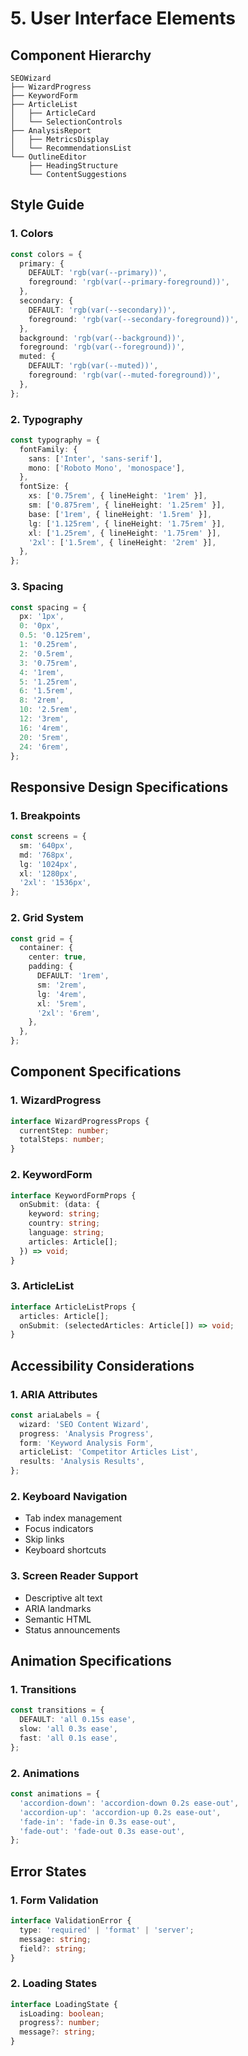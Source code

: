 
# 5. User Interface Elements

## Component Hierarchy

```
SEOWizard
├── WizardProgress
├── KeywordForm
├── ArticleList
│   ├── ArticleCard
│   └── SelectionControls
├── AnalysisReport
│   ├── MetricsDisplay
│   └── RecommendationsList
└── OutlineEditor
    ├── HeadingStructure
    └── ContentSuggestions
```

## Style Guide

### 1. Colors
```typescript
const colors = {
  primary: {
    DEFAULT: 'rgb(var(--primary))',
    foreground: 'rgb(var(--primary-foreground))',
  },
  secondary: {
    DEFAULT: 'rgb(var(--secondary))',
    foreground: 'rgb(var(--secondary-foreground))',
  },
  background: 'rgb(var(--background))',
  foreground: 'rgb(var(--foreground))',
  muted: {
    DEFAULT: 'rgb(var(--muted))',
    foreground: 'rgb(var(--muted-foreground))',
  },
};
```

### 2. Typography
```typescript
const typography = {
  fontFamily: {
    sans: ['Inter', 'sans-serif'],
    mono: ['Roboto Mono', 'monospace'],
  },
  fontSize: {
    xs: ['0.75rem', { lineHeight: '1rem' }],
    sm: ['0.875rem', { lineHeight: '1.25rem' }],
    base: ['1rem', { lineHeight: '1.5rem' }],
    lg: ['1.125rem', { lineHeight: '1.75rem' }],
    xl: ['1.25rem', { lineHeight: '1.75rem' }],
    '2xl': ['1.5rem', { lineHeight: '2rem' }],
  },
};
```

### 3. Spacing
```typescript
const spacing = {
  px: '1px',
  0: '0px',
  0.5: '0.125rem',
  1: '0.25rem',
  2: '0.5rem',
  3: '0.75rem',
  4: '1rem',
  5: '1.25rem',
  6: '1.5rem',
  8: '2rem',
  10: '2.5rem',
  12: '3rem',
  16: '4rem',
  20: '5rem',
  24: '6rem',
};
```

## Responsive Design Specifications

### 1. Breakpoints
```typescript
const screens = {
  sm: '640px',
  md: '768px',
  lg: '1024px',
  xl: '1280px',
  '2xl': '1536px',
};
```

### 2. Grid System
```typescript
const grid = {
  container: {
    center: true,
    padding: {
      DEFAULT: '1rem',
      sm: '2rem',
      lg: '4rem',
      xl: '5rem',
      '2xl': '6rem',
    },
  },
};
```

## Component Specifications

### 1. WizardProgress
```typescript
interface WizardProgressProps {
  currentStep: number;
  totalSteps: number;
}
```

### 2. KeywordForm
```typescript
interface KeywordFormProps {
  onSubmit: (data: {
    keyword: string;
    country: string;
    language: string;
    articles: Article[];
  }) => void;
}
```

### 3. ArticleList
```typescript
interface ArticleListProps {
  articles: Article[];
  onSubmit: (selectedArticles: Article[]) => void;
}
```

## Accessibility Considerations

### 1. ARIA Attributes
```typescript
const ariaLabels = {
  wizard: 'SEO Content Wizard',
  progress: 'Analysis Progress',
  form: 'Keyword Analysis Form',
  articleList: 'Competitor Articles List',
  results: 'Analysis Results',
};
```

### 2. Keyboard Navigation
- Tab index management
- Focus indicators
- Skip links
- Keyboard shortcuts

### 3. Screen Reader Support
- Descriptive alt text
- ARIA landmarks
- Semantic HTML
- Status announcements

## Animation Specifications

### 1. Transitions
```typescript
const transitions = {
  DEFAULT: 'all 0.15s ease',
  slow: 'all 0.3s ease',
  fast: 'all 0.1s ease',
};
```

### 2. Animations
```typescript
const animations = {
  'accordion-down': 'accordion-down 0.2s ease-out',
  'accordion-up': 'accordion-up 0.2s ease-out',
  'fade-in': 'fade-in 0.3s ease-out',
  'fade-out': 'fade-out 0.3s ease-out',
};
```

## Error States

### 1. Form Validation
```typescript
interface ValidationError {
  type: 'required' | 'format' | 'server';
  message: string;
  field?: string;
}
```

### 2. Loading States
```typescript
interface LoadingState {
  isLoading: boolean;
  progress?: number;
  message?: string;
}
```
